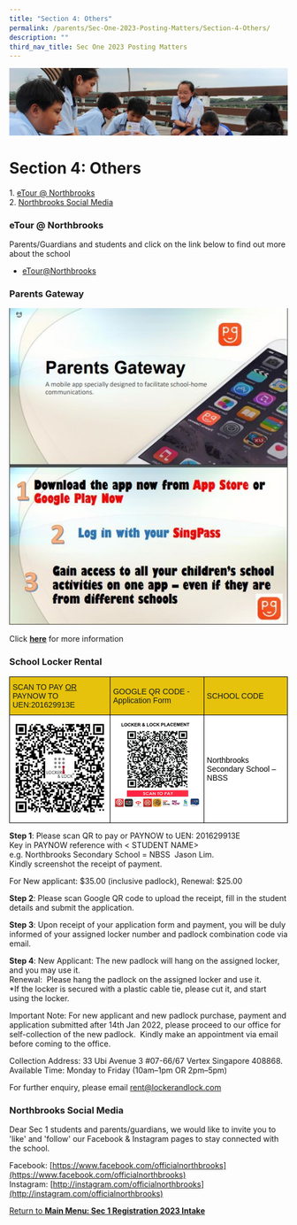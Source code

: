 ```yaml
---
title: "Section 4: Others"
permalink: /parents/Sec-One-2023-Posting-Matters/Section-4-Others/
description: ""
third_nav_title: Sec One 2023 Posting Matters
---
```

![](/images/Parentsbanner.jpg)

Section 4: Others
=================

1. [eTour @ Northbrooks](https://northbrookssec-moe-edu-sg.cwp-stg.sg/parents/sec-one-2023-posting-matters/section-4-others#_ptoh_123751)  
2. [Northbrooks Social Media](https://northbrookssec-moe-edu-sg.cwp-stg.sg/parents/sec-one-2023-posting-matters/section-4-others#_ptoh_124506)

### eTour @ Northbrooks

Parents/Guardians and students and click on the link below to find out more about the school 

*   [eTour@Northbrooks](/about-us/tour-at-northbrooks/)

### Parents Gateway

![](/images/Parents%20Gateway.jpg)

Click [<b>here</b>](https://pg.moe.edu.sg/) for more information

### School Locker Rental

<style type="text/css">
.tg  {border-collapse:collapse;border-spacing:0;}
.tg td{border-color:black;border-style:solid;border-width:1px;font-family:Arial, sans-serif;font-size:14px;
  overflow:hidden;padding:10px 5px;word-break:normal;}
.tg th{border-color:black;border-style:solid;border-width:1px;font-family:Arial, sans-serif;font-size:14px;
  font-weight:normal;overflow:hidden;padding:10px 5px;word-break:normal;}
.tg .tg-etn9{background-color:#E6C20C;color:#141D1C;text-align:left;vertical-align:middle}
.tg .tg-orvo{background-color:#E6C20C;color:#141D1C;font-weight:bold;text-align:left;vertical-align:middle}
.tg .tg-ktyi{background-color:#FFF;text-align:left;vertical-align:top}
.tg .tg-zr06{background-color:#FFF;text-align:left;vertical-align:middle}
</style>
<table class="tg">
<thead>
  <tr>
    <th class="tg-etn9"><span style="color:#141D1C;background-color:#E6C20C">SCAN TO PAY</span> <span style="text-decoration:underline">OR </span><br><span style="color:#141D1C;background-color:#E6C20C">PAYNOW TO UEN:201629913E</span></th>
    <th class="tg-orvo"><span style="font-weight:500;color:#141D1C;background-color:#E6C20C">GOOGLE QR CODE - Application Form</span><br></th>
    <th class="tg-orvo"><span style="font-weight:500;color:#141D1C;background-color:#E6C20C">SCHOOL CODE</span></th>
  </tr>
</thead>
<tbody>
  <tr>
    <td class="tg-ktyi"><img src="/images/SchLocker_GoogleQRCode.jpg" style="width:100%"></td>
    <td class="tg-ktyi"><img src="/images/SchLocker_Paynow.png" style="width:100%"></td>
    <td class="tg-zr06"><span style="color:#000;background-color:#FFF">Northbrooks Secondary School – NBSS</span></td>
  </tr>
</tbody>
</table>



<b>Step 1</b>: Please scan QR to pay or PAYNOW to UEN: 201629913E <br>Key in PAYNOW reference with < STUDENT NAME> <br>
e.g. Northbrooks Secondary School = NBSS  Jason Lim. <br>
Kindly screenshot the receipt of payment. <br>

For New applicant: $35.00 (inclusive padlock), Renewal: $25.00 

  

<b>Step 2</b>: Please scan Google QR code to upload the receipt, fill in the student details and submit the application.

  

<b>Step 3</b>: Upon receipt of your application form and payment, you will be duly informed of your assigned locker number and padlock combination code via email.

  

<b>Step 4</b>: New Applicant: The new padlock will hang on the assigned locker, and you may use it. <br>
Renewal:  Please hang the padlock on the assigned locker and use it. <br>
\*If the locker is secured with a plastic cable tie, please cut it, and start using the locker. 

  

Important Note: For new applicant and new padlock purchase, payment and application submitted after 14th Jan 2022, please proceed to our office for self-collection of the new padlock.  Kindly make an appointment via email before coming to the office.

  

Collection Address: 33 Ubi Avenue 3 #07-66/67 Vertex Singapore 408868. <br>
Available Time: Monday to Friday (10am–1pm OR 2pm–5pm)

  

For further enquiry, please email rent@lockerandlock.com


### Northbrooks Social Media

Dear Sec 1 students and parents/guardians, we would like to invite you to 'like' and 'follow' our Facebook & Instagram pages to stay connected with the school.   
  
Facebook: [https://www.facebook.com/officialnorthbrooks](https://www.facebook.com/officialnorthbrooks)  
Instagram: [http://instagram.com/officialnorthbrooks](http://instagram.com/officialnorthbrooks)  



[Return to <b>Main Menu: Sec 1 Registration 2023 Intake</b>](/parents/Sec-One-2023-Posting-Matters/Sec-One-2023-Posting-Matters/)